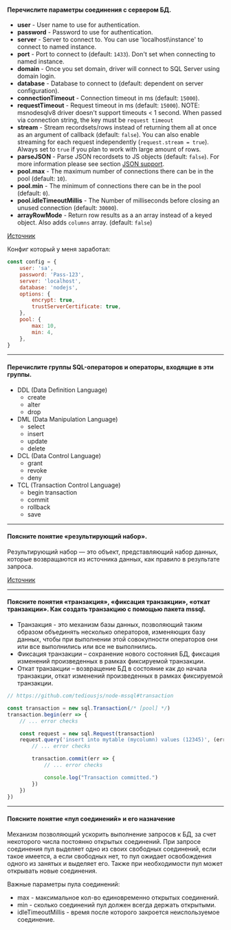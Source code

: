 #### Перечислите параметры соединения с сервером БД.

- **user** - User name to use for authentication.
- **password** - Password to use for authentication.
- **server** - Server to connect to. You can use 'localhost\\instance' to connect to named instance.
- **port** - Port to connect to (default: `1433`). Don't set when connecting to named instance.
- **domain** - Once you set domain, driver will connect to SQL Server using domain login.
- **database** - Database to connect to (default: dependent on server configuration).
- **connectionTimeout** - Connection timeout in ms (default: `15000`).
- **requestTimeout** - Request timeout in ms (default: `15000`). NOTE: msnodesqlv8 driver doesn't support timeouts < 1 second. When passed via connection string, the key must be `request timeout`
- **stream** - Stream recordsets/rows instead of returning them all at once as an argument of callback (default: `false`). You can also enable streaming for each request independently (`request.stream = true`). Always set to `true` if you plan to work with large amount of rows.
- **parseJSON** - Parse JSON recordsets to JS objects (default: `false`). For more information please see section [JSON support](#json-support).
- **pool.max** - The maximum number of connections there can be in the pool (default: `10`).
- **pool.min** - The minimum of connections there can be in the pool (default: `0`).
- **pool.idleTimeoutMillis** - The Number of milliseconds before closing an unused connection (default: `30000`).
- **arrayRowMode** - Return row results as a an array instead of a keyed object. Also adds `columns` array. (default: `false`)

[Источник](https://github.com/tediousjs/node-mssql)


Конфиг который у меня заработал:

```js
const config = {
    user: 'sa',
    password: 'Pass-123',
    server: 'localhost',
    database: 'nodejs',
    options: {
        encrypt: true,
        trustServerCertificate: true,
    },
    pool: {
        max: 10,
        min: 4,
    },
}
```

---
#### Перечислите группы SQL-операторов и операторы, входящие в эти группы.

- DDL (Data Definition Language)
    - create
    - alter 
    - drop
- DML (Data Manipulation Language) 
    - select
    - insert
    - update
    - delete
- DCL (Data Control Language)
    - grant
    - revoke
    - deny
- TCL (Transaction Control Language)
    - begin transaction
    - commit
    - rollback
    - save

---
#### Поясните понятие «результирующий набор».

Результирующий набор — это объект, представляющий набор данных, которые возвращаются из источника данных, как правило в результате запроса.

[Источник](https://learn.microsoft.com/ru-ru/sql/connect/jdbc/managing-result-sets-with-the-jdbc-driver?view=sql-server-ver16)

---
#### Поясните понятия «транзакция», «фиксация транзакции», «откат транзакции». Как создать транзакцию с помощью пакета mssql.

- Транзакция - это механизм базы данных, позволяющий таким
образом объединять несколько операторов, изменяющих базу данных, чтобы
при выполнении этой совокупности операторов они или все выполнились или
все не выполнились.
- Фиксация транзакции – сохранение нового состояния БД, фиксация изменений произведенных в рамках фиксируемой транзакции.
- Откат транзакции – возвращение БД в состояние как до начала транзакции, откат изменений произведенных в рамках фиксируемой транзакции.

```js
// https://github.com/tediousjs/node-mssql#transaction

const transaction = new sql.Transaction(/* [pool] */)
transaction.begin(err => {
    // ... error checks

    const request = new sql.Request(transaction)
    request.query('insert into mytable (mycolumn) values (12345)', (err, result) => {
        // ... error checks

        transaction.commit(err => {
            // ... error checks

            console.log("Transaction committed.")
        })
    })
})
```

---
#### Поясните понятие «пул соединений» и его назначение

Механизм позволяющий ускорить выполнение запросов к БД, за счет некоторого числа постоянно открытых соединений.
При запросе соединения пул выделяет одно из своих свободных соединений, если такое имеется, а если свободных нет, то пул ожидает освобождения одного из занятых и выделяет его. Также при необходимости пул может открывать новые соединения.

Важные параметры пула соединений:
- max - максимальное кол-во единовременно открытых соединений.
- min - сколько соединений пул должен всегда держать открытыми.
- idleTimeoutMillis - время после которого закроется неиспользуемое соединение.

